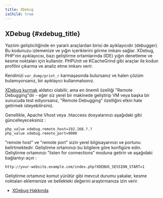 ```yaml
---
title: XDebug
isChild: true
---
```


## XDebug {#xdebug_title}

Yazılım gelişticiliğinde en yararlı araçlardan birisi de ayıklayıcıdır (debugger). Bu kodunuzu izlemenize ve yığın 
içeriklerini görme imkanı sağlar. XDebug, PHP'nin ayıklayıcısı, bazı geliştirme ortamlarında (IDE) yığın denetleme ve kesme noktaları için 
kullanılır. PHPUnit ve KCacheGrind gibi araçlar ile kodun profilini çıkarma ve analiz etme imkanı verir.

Kendinizi `var_dump/print_r` karmaşasında bulursanız ve halen çözüm bulamıyorsanız, bir ayıklayıcı kullanmalısınız. 

[XDebug kurmak][xdebug-install] aldatıcı olabilir, ama en önemli özelliği "Remote Debugging"dir - eğer siz yerel bir 
makinede geliştirip VM veya başka bir sunucuda test ediyorsanız, "Remote Debugging" özelliğini etkin hale getirmek 
isteyebilirsiniz.

Genellikle, Apache Vhost veya .htaccess dosyalarınızı aşağıdaki gibi güncelleyeceksiniz : 

    php_value xdebug.remote_host=192.168.?.?
    php_value xdebug.remote_port=9000

"remote host" ve "remote port" sizin yerel bilgisayarınızı ve portunu belirtmektedir. Geliştirme ortamınızı bu bilgilere 
göre konfigüre edin. Geliştirme ortamınızı "listen for connections" moduna getirin ve aşağıdaki bağlantıyı açın : 

    http://your-website.example.com/index.php?XDEBUG_SESSION_START=1

Geliştirme ortamınız komut yürütür gibi mevcut durumu yakalar, kesme noktaları eklemenize ve bellekteki değerini 
araştırmanıza izin verir.

 * [XDebug Hakkında][xdebug-docs]

[xdebug-docs]: http://xdebug.org/docs/
[xdebug-install]: http://xdebug.org/docs/install
